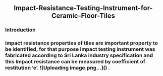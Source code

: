 <h2 align="center"> Impact-Resistance-Testing-Instrument-for-Ceramic-Floor-Tiles</h2>
<h3 align="left">Introduction
  <h3 align="left">impact resistance properties of tiles are important property to be identified, for that purpose impact testing instrument was fabricated according to Sri Lanka industry specification and this Impact resistance can be measured by coefficient of restitution ’e’. 
![Uploading image.png…]()
.</h3>

